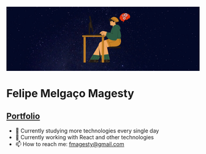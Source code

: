 <p align="center">
  <img src="https://github.com/fmagesty/fmagesty/blob/main/banner.png">
</p>

# Felipe Melgaço Magesty

## [Portfolio](https://fmagesty.github.io/fmagesty/)

- 🔭 Currently studying more technologies every single day
- 🌱 Currently working with React and other technologies
- 📫 How to reach me: fmagesty@gmail.com

<!--
**fmagesty/fmagesty** is a ✨ _special_ ✨ repository because its `README.md` (this file) appears on your GitHub profile.

Here are some ideas to get you started:

- 🔭 I’m currently working on ...
- 🌱 I’m currently learning ...
- 👯 I’m looking to collaborate on ...
- 🤔 I’m looking for help with ...
- 💬 Ask me about ...
- 📫 How to reach me: ...
- 😄 Pronouns: ...
- ⚡ Fun fact: ...
-->
